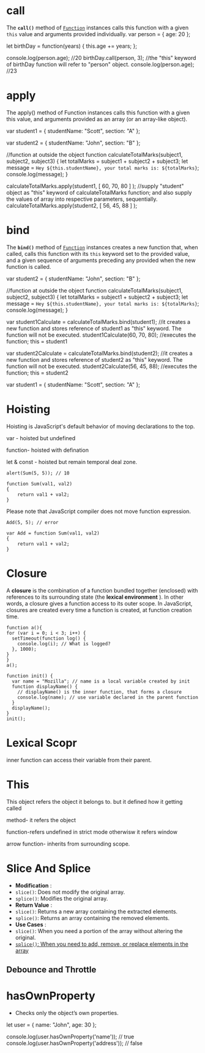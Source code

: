 # call

The **`call()`** method of [`Function`](https://developer.mozilla.org/en-US/docs/Web/JavaScript/Reference/Global_Objects/Function) instances calls this function with a given `this` value and arguments provided individually.
var person =
{
  age: 20
};

let birthDay = function(years) {
  this.age += years;
};

console.log(person.age); //20
birthDay.call(person, 3); //the "this" keyword of birthDay function will refer to "person" object.
console.log(person.age); //23

# apply

The apply() method of Function instances calls this function with a given this value, and arguments provided as an array (or an array-like object).

var student1 = {
  studentName: "Scott",
  section: "A"
};

var student2 = {
  studentName: "John",
  section: "B"
};

//function at outside the object
function calculateTotalMarks(subject1, subject2, subject3)
{
  let totalMarks = subject1 + subject2 + subject3;
  let message = `Hey ${this.studentName}, your total marks is: ${totalMarks}`;
  console.log(message);
}

calculateTotalMarks.apply(student1, [ 60, 70, 80 ] ); //supply "student" object as "this" keyword of calculateTotalMarks function; and also supply the values of array into respective parameters, sequentially.
calculateTotalMarks.apply(student2, [ 56, 45, 88 ] );

# bind

The **`bind()`** method of [`Function`](https://developer.mozilla.org/en-US/docs/Web/JavaScript/Reference/Global_Objects/Function) instances creates a new function that, when called, calls this function with its `this` keyword set to the provided value, and a given sequence of arguments preceding any provided when the new function is called.

var student2 = {
  studentName: "John",
  section: "B"
};

//function at outside the object
function calculateTotalMarks(subject1, subject2, subject3)
{
  let totalMarks = subject1 + subject2 + subject3;
  let message = `Hey ${this.studentName}, your total marks is: ${totalMarks}`;
  console.log(message);
}

var student1Calculate = calculateTotalMarks.bind(student1); //it creates a new function and stores reference of student1 as "this" keyword. The function will not be executed.
student1Calculate(60, 70, 80); //executes the function; this = student1

var student2Calculate = calculateTotalMarks.bind(student2); //it creates a new function and stores reference of student2 as "this" keyword. The function will not be executed.
student2Calculate(56, 45, 88); //executes the function; this = student2

var student1 = {
  studentName: "Scott",
  section: "A"
};

# Hoisting

Hoisting is JavaScript's default behavior of moving declarations to the top.

var - hoisted but undefined

function- hoisted with defination

let & const - hoisted but remain temporal deal zone.

```
alert(Sum(5, 5)); // 10

function Sum(val1, val2)
{
    return val1 + val2;
}
```

Please note that JavaScript compiler does not move function expression.

```
Add(5, 5); // error

var Add = function Sum(val1, val2)
{
    return val1 + val2;
}
```

# Closure

A **closure** is the combination of a function bundled together (enclosed) with references to its surrounding state (the  **lexical environment** ). In other words, a closure gives a function access to its outer scope. In JavaScript, closures are created every time a function is created, at function creation time.

```
function a(){
for (var i = 0; i < 3; i++) {
  setTimeout(function log() {
    console.log(i); // What is logged?
  }, 1000);
}
}
a();
```

```
function init() {
  var name = "Mozilla"; // name is a local variable created by init
  function displayName() {
    // displayName() is the inner function, that forms a closure
    console.log(name); // use variable declared in the parent function
  }
  displayName();
}
init();
```

# Lexical Scopr

inner function can access their variable from their parent.

# This

This object refers the object it belongs to. but it defined how it getting called

method- it refers the object

function-refers undefined in strict mode otherwisw it refers window

arrow function- inherits from surrounding scope.



# Slice And Splice

* **Modification** :
* `slice()`: Does not modify the original array.
* `splice()`: Modifies the original array.
* **Return Value** :
* `slice()`: Returns a new array containing the extracted elements.
* `splice()`: Returns an array containing the removed elements.
* **Use Cases** :
* `slice()`: When you need a portion of the array without altering the original.
* [`splice()`: When you need to add, remove, or replace elements in the array](https://www.geeksforgeeks.org/what-is-the-difference-between-array-slice-and-array-splice-in-javascript/)

## Debounce and Throttle


# hasOwnProperty

* Checks only the object’s own properties.

let user = { name: "John", age: 30 };

console.log(user.hasOwnProperty('name')); // true
console.log(user.hasOwnProperty('address')); // false
